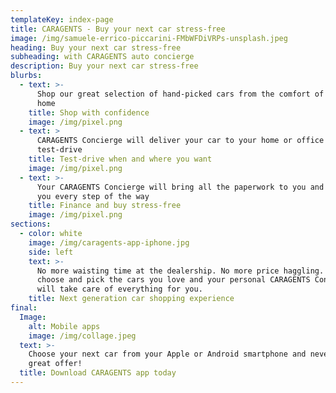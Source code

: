 ```yaml
---
templateKey: index-page
title: CARAGENTS - Buy your next car stress-free
image: /img/samuele-errico-piccarini-FMbWFDiVRPs-unsplash.jpeg
heading: Buy your next car stress-free
subheading: with CARAGENTS auto concierge
description: Buy your next car stress-free
blurbs:
  - text: >-
      Shop our great selection of hand-picked cars from the comfort of your
      home 
    title: Shop with confidence
    image: /img/pixel.png
  - text: >
      CARAGENTS Concierge will deliver your car to your home or office for a
      test-drive
    title: Test-drive when and where you want
    image: /img/pixel.png
  - text: >-
      Your CARAGENTS Concierge will bring all the paperwork to you and will help
      you every step of the way
    title: Finance and buy stress-free
    image: /img/pixel.png
sections:
  - color: white
    image: /img/caragents-app-iphone.jpg
    side: left
    text: >-
      No more waisting time at the dealership. No more price haggling. Just
      choose and pick the cars you love and your personal CARAGENTS Concierge
      will take care of everything for you.
    title: Next generation car shopping experience
final:
  Image:
    alt: Mobile apps
    image: /img/collage.jpeg
  text: >-
    Choose your next car from your Apple or Android smartphone and never miss a
    great offer!
  title: Download CARAGENTS app today
---
```


